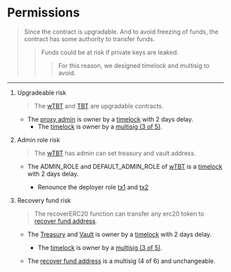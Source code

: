 # Permissions 
 
> Since the contract is upgradable. And to avoid freezing of funds, the contract has some authority to transfer funds. 
> 
> > Funds could be at risk if private keys are leaked. 
> > 
> > > For this reason, we designed timelock and multisig to avoid. 
 
--- 
 
1.  Upgradeable risk 
 
    > The [wTBT](https://etherscan.io/address/0xD38e031f4529a07996aaB977d2B79f0e00656C56 "0xD38e031f4529a07996aaB977d2B79f0e00656C56") and [TBT](https://etherscan.io/address/0x07Ac55797D4F43f57cA92a49E65ca582cC287c27 "0x07Ac55797D4F43f57cA92a49E65ca582cC287c27") are upgradable contracts. 
 
    - The [proxy admin](https://etherscan.io/address/0xc804e2F150940081ACa000aD0FF730C154Fe82CE "0xc804e2F150940081ACa000aD0FF730C154Fe82CE") is owner by a [timelock](https://etherscan.io/address/0x6D2d493616e9E8407509E77C6F21F5F5f52199D1 "0x6D2d493616e9E8407509E77C6F21F5F5f52199D1") with 2 days delay. 
      - The [timelock](https://etherscan.io/address/0x6D2d493616e9E8407509E77C6F21F5F5f52199D1 "0x6D2d493616e9E8407509E77C6F21F5F5f52199D1") is owner by a [multisig (3 of 5)](https://etherscan.io/address/0xbe5405162EA2284F5890326E83ECb831d88B32f7 "0xbe5405162EA2284F5890326E83ECb831d88B32f7"). 
 
2.  Admin role risk 
 
    > The [wTBT](https://etherscan.io/address/0xD38e031f4529a07996aaB977d2B79f0e00656C56 "0xD38e031f4529a07996aaB977d2B79f0e00656C56") has admin can set treasury and vault address. 
 
    - The ADMIN_ROLE and DEFAULT_ADMIN_ROLE of [wTBT](https://etherscan.io/address/0xD38e031f4529a07996aaB977d2B79f0e00656C56 "0xD38e031f4529a07996aaB977d2B79f0e00656C56") is a [timelock](https://etherscan.io/address/0x6D2d493616e9E8407509E77C6F21F5F5f52199D1 "0x6D2d493616e9E8407509E77C6F21F5F5f52199D1") with 2 days delay. 
 
      - Renounce the deployer role [tx1](https://etherscan.io/tx/0x42bfaa53886c8df1e272ed22f2aa3905f83be14619e4173aa1a5b41a75df548d "https://etherscan.io/tx/0x42bfaa53886c8df1e272ed22f2aa3905f83be14619e4173aa1a5b41a75df548d") and [tx2](https://etherscan.io/tx/0x74d88fe8f05d8e978c7435306e51178b11c22442705a52e2edac2d6cbeecadc7 "https://etherscan.io/tx/0x74d88fe8f05d8e978c7435306e51178b11c22442705a52e2edac2d6cbeecadc7") 
 
3.  Recovery fund risk 
 
    > The recoverERC20 function can transfer any erc20 token to [recover fund address](https://etherscan.io/address/0x7d273212AED9651797701a9dFb8e636F6Ba832b2 "https://etherscan.io/address/0x7d273212AED9651797701a9dFb8e636F6Ba832b2"). 
 
    - The [Treasury](https://etherscan.io/address/0xa01D9bc8343016C7DDD39852e49890a8361B2884 "0xa01D9bc8343016C7DDD39852e49890a8361B2884") and [Vault](https://etherscan.io/address/0x7C92EC6E0b7e1fb3E2bBbCbf5ACE74C2b9bC9407 "0x7C92EC6E0b7e1fb3E2bBbCbf5ACE74C2b9bC9407") is owner by a [timelock](https://etherscan.io/address/0x6D2d493616e9E8407509E77C6F21F5F5f52199D1 "0x6D2d493616e9E8407509E77C6F21F5F5f52199D1") with 2 days delay. 
 
      - The [timelock](https://etherscan.io/address/0x6D2d493616e9E8407509E77C6F21F5F5f52199D1 "0x6D2d493616e9E8407509E77C6F21F5F5f52199D1") is owner by a [multisig (3 of 5)](https://etherscan.io/address/0xbe5405162EA2284F5890326E83ECb831d88B32f7 "0xbe5405162EA2284F5890326E83ECb831d88B32f7"). 
 
    - The [recover fund address](https://etherscan.io/address/0x7d273212AED9651797701a9dFb8e636F6Ba832b2 "https://etherscan.io/address/0x7d273212AED9651797701a9dFb8e636F6Ba832b2") is a multisig (4 of 6) and unchangeable.